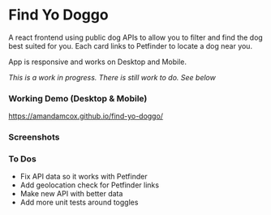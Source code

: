 # Find Yo Doggo

A react frontend using public dog APIs to allow you to filter and find the dog best suited for you. Each card links to Petfinder to locate a dog near you.

App is responsive and works on Desktop and Mobile.

_This is a work in progress. There is still work to do. See below_

### Working Demo (Desktop & Mobile)

https://amandamcox.github.io/find-yo-doggo/

### Screenshots

### To Dos

-   Fix API data so it works with Petfinder
-   Add geolocation check for Petfinder links
-   Make new API with better data
-   Add more unit tests around toggles
